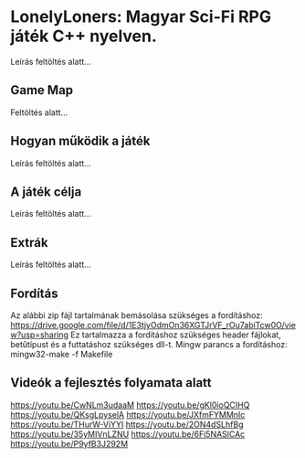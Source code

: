 # LonelyLoners: Magyar Sci-Fi RPG játék C++ nyelven.
Leírás feltöltés alatt...

## Game Map
Feltöltés alatt...

## Hogyan működik a játék
Leírás feltöltés alatt...

## A játék célja
Leírás feltöltés alatt...

## Extrák
Leírás feltöltés alatt...

## Fordítás
Az alábbi zip fájl tartalmának bemásolása szükséges a fordításhoz:
https://drive.google.com/file/d/1E3tjyOdmOn36XGTJrVF_rOu7abiTcw0O/view?usp=sharing
Ez tartalmazza a fordításhoz szükséges header fájlokat, betűtípust és a futtatáshoz szükséges dll-t.
Mingw parancs a fordításhoz:
mingw32-make -f Makefile

## Videók a fejlesztés folyamata alatt
https://youtu.be/CwNLm3udaaM
https://youtu.be/gKl0ioQCIHQ
https://youtu.be/QKsgLpyselA
https://youtu.be/JXfmFYMMnIc
https://youtu.be/THurW-ViYYI
https://youtu.be/2ON4dSLhfBg
https://youtu.be/35yMIVnLZNU
https://youtu.be/6Fj5NASlCAc
https://youtu.be/P9yfB3J292M

